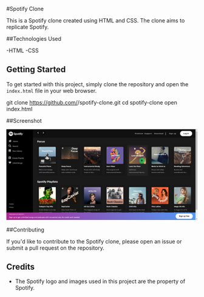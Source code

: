 #Spotify Clone

This is a Spotify clone created using HTML and CSS. The clone aims to replicate Spotify.

##Technologies Used

-HTML
-CSS

## Getting Started

To get started with this project, simply clone the repository and open the `index.html` file in your web browser.

git clone https://github.com/<your-username>/spotify-clone.git
cd spotify-clone
open index.html

##Screenshot

![Screenshot](Screenshots/spotify.png)

##Contributing

If you'd like to contribute to the Spotify clone, please open an issue or submit a pull request on the repository.

## Credits

- The Spotify logo and images used in this project are the property of Spotify.
